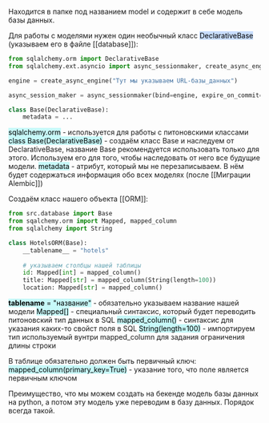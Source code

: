 Находится в папке под названием model и содержит в себе модель базы данных.

Для работы с моделями нужен один необычный класс <mark style="background: #ADCCFFA6;">DeclarativeBase</mark> (указываем его в файле [[database]]):
```python
from sqlalchemy.orm import DeclarativeBase
from sqlalchemy.ext.asyncio import async_sessionmaker, create_async_engine

engine = create_async_engine("Тут мы указываем URL-базы_данных")

async_session_maker = async_sessionmaker(bind=engine, expire_on_commit=False)

class Base(DeclarativeBase):
	metadata = ... 
```

<mark style="background: #ABF7F7A6;">sqlalchemy.orm</mark> - используется для работы с питоновскими классами
<mark style="background: #ABF7F7A6;">class Base(DeclarativeBase)</mark> - создаём класс Base и наследуем от DeclarativeBase, название Base рекомендуется использовать только для этого. Используем его для того, чтобы наследовать от него все будущие модели.
<mark style="background: #ABF7F7A6;">metadata</mark> - атрибут, который мы не перезаписываем. В нём будет содержаться информация обо всех моделях (после [[Миграции Alembic]])

Создаём класс нашего объекта [[ORM]]:

```python
from src.database import Base
from sqalchemy.orm import Mapped, mapped_column
from sqlalchemy import String

class HotelsORM(Base):
	__tablename__ = "hotels"
	
	# указываем столбцы нашей таблицы
	id: Mapped[int] = mapped_column()
	title: Mapped[str] = mapped_column(String(length=100))
	location: Mapped[str] = mapped_column()
```

<mark style="background: #ABF7F7A6;">__tablename__ = "название"</mark> - обязательно указываем название нашей модели
<mark style="background: #ABF7F7A6;">Mapped[]</mark> - специальный синтаксис, который будет переводить питоновский тип данных в SQL
<mark style="background: #ABF7F7A6;">mapped_column()</mark> - синтаксис для указания каких-то свойст поля в SQL
<mark style="background: #ABF7F7A6;">String(length=100)</mark> - импортируем тип используемый вунтри mapped_column для задания ограничения длины строки

В таблице обязательно должен быть первичный ключ:
<mark style="background: #ABF7F7A6;">mapped_column(primary_key=True)</mark> - указание того, что поле является первичным ключом

Преимущество, что мы можем создать на бекенде модель базы данных на python, а потом эту модель уже переводим в базу данных.
Порядок всегда такой.